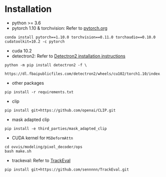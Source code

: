 # Installation

- python >= 3.6
- pytorch 1.10 & torchvision: Refer to [pytorch.org](https://pytorch.org)
```
conda install pytorch==1.10.0 torchvision==0.11.0 torchaudio==0.10.0 cudatoolkit=10.2 -c pytorch
```
- cuda 10.2
- detectron2: Refer to [Detectron2 installation instructions](https://detectron2.readthedocs.io/tutorials/install.html)
```
python -m pip install detectron2 -f \
  https://dl.fbaipublicfiles.com/detectron2/wheels/cu102/torch1.10/index.html
```
- other packages
```
pip install -r requirements.txt
```
- clip
```
pip install git+https://github.com/openai/CLIP.git
```
- mask adapted clip
```
pip install -e third_parties/mask_adapted_clip 
```
- CUDA kernel for `MSDeformAttn`
```
cd ovvis/modeling/pixel_decoder/ops
bash make.sh
```
- trackeval: Refer to [TrackEval](https://github.com/JonathonLuiten/TrackEval)
```
pip install git+https://github.com/sennnnn/TrackEval.git
```
